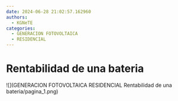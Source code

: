 ```yaml
---
date: 2024-06-28 21:02:57.162960
authors:
  - KGNeTE
categories:
  - GENERACION FOTOVOLTAICA
  - RESIDENCIAL
---
```

# Rentabilidad de una bateria
![](GENERACION FOTOVOLTAICA RESIDENCIAL Rentabilidad de una bateria/pagina_1.png)

